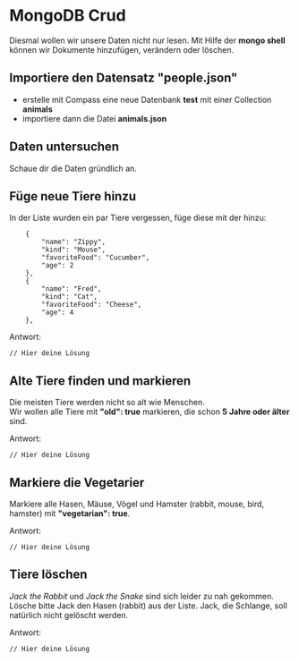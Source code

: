 # MongoDB Crud
Diesmal wollen wir unsere Daten nicht nur lesen. 
Mit Hilfe der **mongo shell** können wir Dokumente hinzufügen, verändern oder löschen.

## Importiere den Datensatz "people.json"
* erstelle mit Compass eine neue Datenbank **test** mit einer Collection **animals**
* importiere dann die Datei **animals.json**

## Daten untersuchen
Schaue dir die Daten gründlich an.

## Füge neue Tiere hinzu
In der Liste wurden ein par Tiere vergessen, füge diese mit der hinzu:
```
    {
        "name": "Zippy",
        "kind": "Mouse",
        "favoriteFood": "Cucumber",
        "age": 2
    },
    {
        "name": "Fred",
        "kind": "Cat",
        "favoriteFood": "Cheese",
        "age": 4
    },
```
Antwort:
```
// Hier deine Lösung
```

## Alte Tiere finden und markieren
Die meisten Tiere werden nicht so alt wie Menschen.  
Wir wollen alle Tiere mit **"old": true** markieren, die schon **5 Jahre oder älter** sind.

Antwort:
```
// Hier deine Lösung
```

## Markiere die Vegetarier
Markiere alle Hasen, Mäuse, Vögel und Hamster (rabbit, mouse, bird, hamster) mit **"vegetarian": true**.

Antwort:
```
// Hier deine Lösung
```

## Tiere löschen
*Jack the Rabbit* und *Jack the Snake* sind sich leider zu nah gekommen. Lösche bitte Jack den Hasen (rabbit) aus der Liste.
Jack, die Schlange, soll natürlich nicht gelöscht werden.

Antwort:
```
// Hier deine Lösung
```